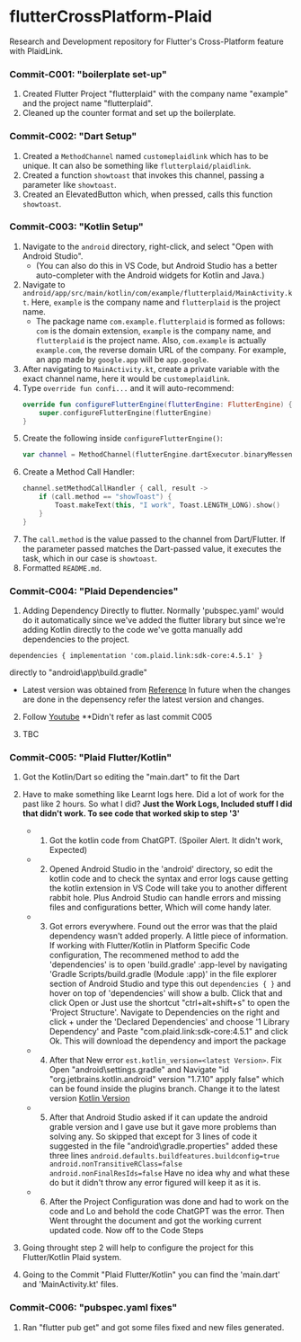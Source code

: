 # flutterCrossPlatform-Plaid

Research and Development repository for Flutter's Cross-Platform feature with PlaidLink.

### Commit-C001: "boilerplate set-up"

1. Created Flutter Project "flutterplaid" with the company name "example" and the project name "flutterplaid".
2. Cleaned up the counter format and set up the boilerplate.

### Commit-C002: "Dart Setup"

1. Created a `MethodChannel` named `customeplaidlink` which has to be unique. It can also be something like `flutterplaid/plaidlink`.
2. Created a function `showtoast` that invokes this channel, passing a parameter like `showtoast`.
3. Created an ElevatedButton which, when pressed, calls this function `showtoast`.

### Commit-C003: "Kotlin Setup"

1. Navigate to the `android` directory, right-click, and select "Open with Android Studio".
   - (You can also do this in VS Code, but Android Studio has a better auto-completer with the Android widgets for Kotlin and Java.)
2. Navigate to `android/app/src/main/kotlin/com/example/flutterplaid/MainActivity.kt`. Here, `example` is the company name and `flutterplaid` is the project name.
   - The package name `com.example.flutterplaid` is formed as follows: `com` is the domain extension, `example` is the company name, and `flutterplaid` is the project name. Also, `com.example` is actually `example.com`, the reverse domain URL of the company. For example, an app made by `google.app` will be `app.google`.
3. After navigating to `MainActivity.kt`, create a private variable with the exact channel name, here it would be `customeplaidlink`.
4. Type `override fun confi...` and it will auto-recommend:
   ```kotlin
   override fun configureFlutterEngine(flutterEngine: FlutterEngine) {
       super.configureFlutterEngine(flutterEngine)
   }
   ```
5. Create the following inside `configureFlutterEngine()`:
   ```kotlin
   var channel = MethodChannel(flutterEngine.dartExecutor.binaryMessenger, channelName)
   ```
6. Create a Method Call Handler:
   ```kotlin
   channel.setMethodCallHandler { call, result ->
       if (call.method == "showToast") {
           Toast.makeText(this, "I work", Toast.LENGTH_LONG).show()
       }
   }
   ```
7. The `call.method` is the value passed to the channel from Dart/Flutter. If the parameter passed matches the Dart-passed value, it executes the task, which in our case is `showtoast`.
8. Formatted `README.md`.

### Commit-C004: "Plaid Dependencies"

1. Adding Dependency Directly to flutter. Normally 'pubspec.yaml' would do it automatically since we've added the flutter library but since we're adding Kotlin directly to the code we've gotta manually add dependencies to the project.

`dependencies {
   implementation 'com.plaid.link:sdk-core:4.5.1'
   }`

directly to "android\app\build.gradle"

- Latest version was obtained from [Reference](https://search.maven.org/artifact/com.plaid.link/sdk-core) In future when the changes are done in the depensency refer the latest version and changes.

2. Follow [Youtube](https://www.youtube.com/watch?v=oM7vL49I5tc) \*\*Didn't refer as last commit C005

3. TBC

### Commit-C005: "Plaid Flutter/Kotlin"

1. Got the Kotlin/Dart so editing the "main.dart" to fit the Dart
2. Have to make something like Learnt logs here. Did a lot of work for the past like 2 hours. So what I did? **Just the Work Logs, Included stuff I did that didn't work. To see code that worked skip to step '3'**

   - 1. Got the kotlin code from ChatGPT. (Spoiler Alert. It didn't work, Expected)
   - 2. Opened Android Studio in the 'android' directory, so edit the kotlin code and to check the syntax and error logs cause getting the kotlin extension in VS Code will take you to another different rabbit hole. Plus Android Studio can handle errors and missing files and configurations better, Which will come handy later.
   - 3. Got errors everywhere. Found out the error was that the plaid dependency wasn't added properly. A little piece of information. If working with Flutter/Kotlin in Platform Specific Code configuration, The recommened method to add the 'dependencies' is to open 'build.gradle' :app-level by navigating 'Gradle Scripts/build.gradle (Module :app)' in the file explorer section of Android Studio and type this out `dependencies { }` and hover on top of 'dependencies' will show a bulb. Click that and click Open or Just use the shortcut "ctrl+alt+shift+s" to open the 'Project Structure'. Navigate to Dependencies on the right and click + under the 'Declared Dependencies' and choose '1 Library Dependency' and Paste "com.plaid.link:sdk-core:4.5.1" and click Ok. This will download the dependency and import the package
   - 4. After that New error `est.kotlin_version=<latest Version>`. Fix Open "android\settings.gradle" and Navigate "id "org.jetbrains.kotlin.android" version "1.7.10" apply false" which can be found inside the plugins branch. Change it to the latest version [Kotlin Version](https://kotlinlang.org/docs/releases.html)
   - 5. After that Android Studio asked if it can update the android grable version and I gave use but it gave more problems than solving any. So skipped that except for 3 lines of code it suggested in the file "android\gradle.properties" added these three lines
        `android.defaults.buildfeatures.buildconfig=true
android.nonTransitiveRClass=false
android.nonFinalResIds=false` Have no idea why and what these do but it didn't throw any error figured will keep it as it is.
   - 6. After the Project Configuration was done and had to work on the code and Lo and behold the code ChatGPT was the error. Then Went throught the document and got the working current updated code. Now off to the Code Steps

3. Going throught step 2 will help to configure the project for this Flutter/Kotlin Plaid system.
4. Going to the Commit "Plaid Flutter/Kotlin" you can find the 'main.dart' and 'MainActivity.kt' files.

### Commit-C006: "pubspec.yaml fixes"

1. Ran "flutter pub get" and got some files fixed and new files generated.
